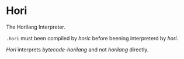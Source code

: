 # Hori
The Horilang Interpreter.

`.hori` must been compiled by _horic_ before beening interpreterd by _hori_.

_Hori_ interprets _bytecode-horilang_ and not _horilang_ directly.

